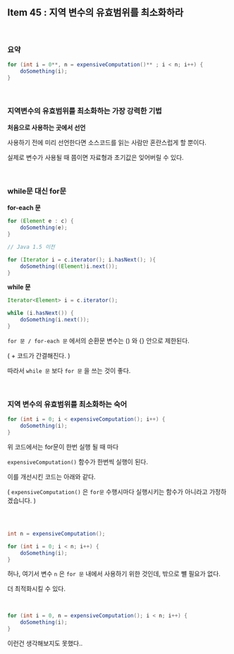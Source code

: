 ## Item 45 : 지역 변수의 유효범위를 최소화하라

&nbsp;
&nbsp;

### 요약

```java
for (int i = 0**, n = expensiveComputation()** ; i < n; i++) {
    doSomething(i);
}
```

&nbsp;
&nbsp;

### 지역변수의 유효범위를 최소화하는 가장 강력한 기법

**처음으로 사용하는 곳에서 선언**

사용하기 전에 미리 선언한다면 소스코드를 읽는 사람만 혼란스럽게 할 뿐이다.

실제로 변수가 사용될 때 쯤이면 자료형과 초기값은 잊어버릴 수 있다.

&nbsp;
&nbsp;

### while문 대신 for문

**for-each 문**

```java
for (Element e : c) {
    doSomething(e);
}

// Java 1.5 이전

for (Iterator i = c.iterator(); i.hasNext(); ){
    doSomething((Element)i.next());
}
```

**while 문**

```java
Iterator<Element> i = c.iterator();

while (i.hasNext()) {
    doSomething(i.next());
}

```

`for 문 / for-each 문` 에서의 순환문 변수는 () 와 {} 안으로 제한된다.

( + 코드가 간결해진다. )

따라서 `while 문` 보다 `for 문` 을 쓰는 것이 좋다.

&nbsp;
&nbsp;

### 지역 변수의 유효범위를 최소화하는 숙어

```java
for (int i = 0; i < expensiveComputation(); i++) {
    doSomething(i);
}
```

위 코드에서는 for문이 한번 실행 될 때 마다 

`expensiveComputation()` 함수가 한번씩 실행이 된다.

이를 개선시킨 코드는 아래와 같다.

( `expensiveComputation()` 은 `for문` 수행시마다 실행시키는 함수가 아니라고 가정하겠습니다. )

&nbsp;

```java

int n = expensiveComputation();

for (int i = 0; i < n; i++) {
    doSomething(i);
}
```

허나, 여기서 변수 `n` 은 `for 문` 내에서 사용하기 위한 것인데, 밖으로 뺼 필요가 없다.

더 최적화시킬 수 있다.

&nbsp;

```java
for (int i = 0, n = expensiveComputation(); i < n; i++) {
    doSomething(i);
}
```

이런건 생각해보지도 못했다..

